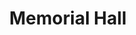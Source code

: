 ---
pid: mx74
title: Memorial Hall
location_transcription: Martin L King
coordinates: "[-75.1610842, 40.0564094]"
zipcode: '19139'
gen_neighborhood: West Philadelphia
neighborhood: Walnut Hill
outside_phl: 
age: '31'
age_range: 30-39
instagram: 
image_file_name: mx_74.jpg
proposal_transcription: nice safe enviromement for evorybody to enjoy for the community
topic: Inclusivity
topic_summary: '0'
type: Space
keywords_other: 
credit: Michael Saunders
image_labels: 
twitter: 
facebook: 
permalink: "/monuments/mx74/"
layout: item-page
---